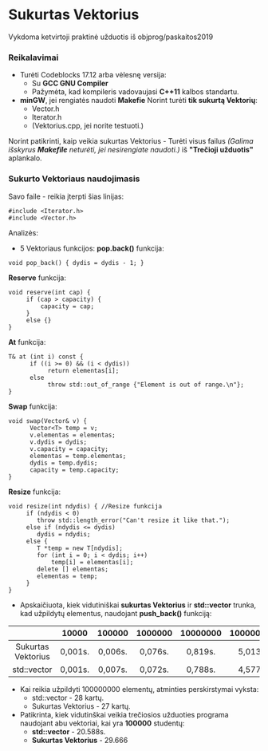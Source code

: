 # Sukurtas Vektorius
Vykdoma ketvirtoji praktinė užduotis iš objprog/paskaitos2019
### Reikalavimai
* Turėti Codeblocks 17.12 arba vėlesnę versija:
  * Su **GCC GNU Compiler**
  * Pažymėta, kad kompileris vadovaujasi **C++11** kalbos standartu.
* **minGW**, jei rengiatės naudoti **Makefie**
Norint turėti **tik sukurtą Vektorių**:
  * Vector.h
  * Iterator.h
  * (Vektorius.cpp, jei norite testuoti.)
  
Norint patikrinti, kaip veikia sukurtas Vektorius - Turėti visus failus *(Galima išskyrus **Makefile** neturėti, jei nesirengiate naudoti.)* iš **"Trečioji užduotis"** aplankalo.
### Sukurto Vektoriaus naudojimasis
Savo faile - reikia įterpti šias linijas:
```
#include <Iterator.h>
#include <Vector.h>
```
Analizės:
* 5 Vektoriaus funkcijos:
  **pop.back()** funkcija:
```
void pop_back() { dydis = dydis - 1; }
```
   **Reserve** funkcija:
```
void reserve(int cap) {
     if (cap > capacity) {
         capacity = cap;
     }
     else {}
}
```
**At** funkcija:
```
T& at (int i) const {
      if ((i >= 0) && (i < dydis))
           return elementas[i];
      else
           throw std::out_of_range {"Element is out of range.\n"};
}
```
**Swap** funkcija:
```
void swap(Vector& v) {
      Vector<T> temp = v;
      v.elementas = elementas;
      v.dydis = dydis;
      v.capacity = capacity;
      elementas = temp.elementas;
      dydis = temp.dydis;
      capacity = temp.capacity;
}
```
**Resize** funkcija:
```
void resize(int ndydis) { //Resize funkcija
     if (ndydis < 0)
        throw std::length_error("Can't resize it like that.");
     else if (ndydis <= dydis)
        dydis = ndydis;
     else {
        T *temp = new T[ndydis];
        for (int i = 0; i < dydis; i++)
            temp[i] = elementas[i];
        delete [] elementas;
        elementas = temp;
     }
}
```
* Apskaičiuota, kiek vidutiniškai **sukurtas Vektorius** ir **std::vector** trunka, kad užpildytų elementus, naudojant **push_back()** funkciją:
  
|                    |  10000  |  100000 | 1000000 | 10000000 | 100000000 |
|:------------------:|:-------:|:-------:|:-------:|:--------:|:---------:|
| Sukurtas Vektorius | 0,001s. | 0,006s. | 0,076s. |  0,819s. |  5,013s.  |
|     std::vector    | 0,001s. | 0,007s. | 0,072s. |  0,788s. |  4,577s.  |

* Kai reikia užpildyti 100000000 elementų, atminties perskirstymai vyksta:
  * std::vector - 28 kartų.
  * Sukurtas Vektorius - 27 kartų.
* Patikrinta, kiek vidutinškai veikia trečiosios užduoties programa naudojant abu vektoriai, kai yra **100000** studentų:
  * **std::vector** - 20.588s.
  * **Sukurtas Vektorius** - 29.666
